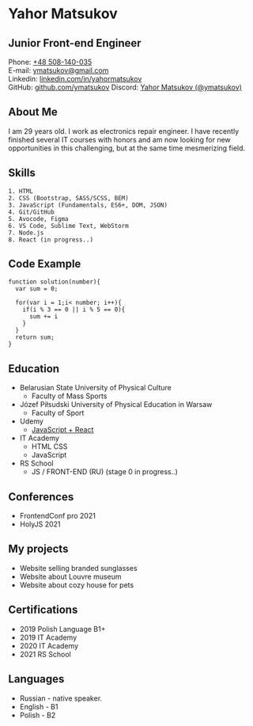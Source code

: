 # Yahor Matsukov

## Junior Front-end Engineer

Phone: [+48 508-140-035](tel:+48508140035)  
E-mail: [ymatsukov@gmail.com](mailto:ymatsukov@gmail.com)  
Linkedin: [linkedin.com/in/yahormatsukov](https://linkedin.com/in/yahormatsukov)  
GitHub: [github.com/ymatsukov](https://github.com/ymatsukov)
Discord: [Yahor Matsukov (@ymatsukov)](https://discordapp.com/users/ymatsukov/)

## About Me
 
I am 29 years old. I work as electronics repair engineer. I have recently finished several IT courses with honors and am now looking for new opportunities in this challenging, but at the same time mesmerizing field.
 
## Skills

    1. HTML
    2. CSS (Bootstrap, SASS/SCSS, BEM)
    3. JavaScript (Fundamentals, ES6+, DOM, JSON)
    4. Git/GitHub
    5. Avocode, Figma
    6. VS Code, Sublime Text, WebStorm
    7. Node.js
    8. React (in progress..)

## Code Example

``` 
function solution(number){
  var sum = 0;
  
  for(var i = 1;i< number; i++){
    if(i % 3 == 0 || i % 5 == 0){
      sum += i
    }
  }
  return sum;
}
```

## Education

* Belarusian State University of Physical Culture
    *    Faculty of Mass Sports
* Józef Piłsudski University of Physical Education in Warsaw
    *    Faculty of Sport
* Udemy
    *    [JavaScript + React](https://www.udemy.com/course/javascript_full/)
* IT Academy 
    *    HTML CSS
    *    JavaScript
* RS School
    *    JS / FRONT-END (RU) (stage 0 in progress..)

## Conferences

* FrontendConf pro 2021
* HolyJS 2021

## My projects

* Website selling branded sunglasses
* Website about Louvre museum
* Website about cozy house for pets

## Certifications
 
*   2019 Polish Language B1+
*   2019 IT Academy
*   2020 IT Academy
*   2021 RS School

## Languages
 
*   Russian - native speaker.
*   English - B1
*   Polish - B2
